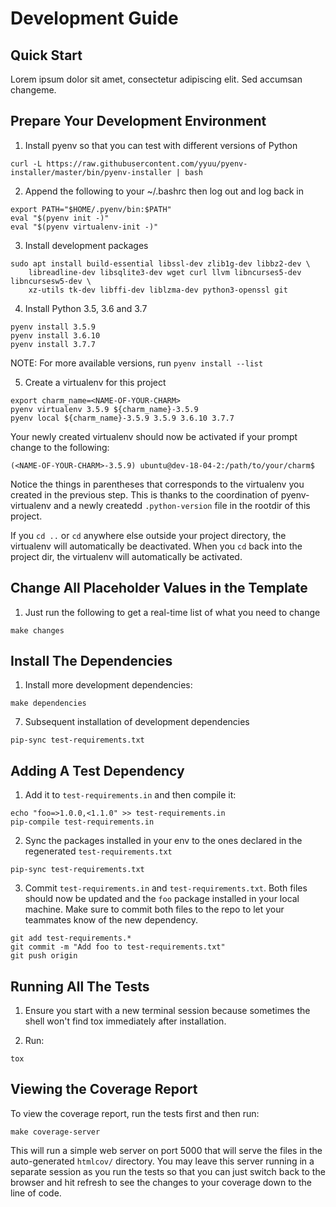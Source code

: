 # Development Guide

## Quick Start

Lorem ipsum dolor sit amet, consectetur adipiscing elit. Sed accumsan changeme.


## Prepare Your Development Environment

1. Install pyenv so that you can test with different versions of Python

```
curl -L https://raw.githubusercontent.com/yyuu/pyenv-installer/master/bin/pyenv-installer | bash
```

2. Append the following to your ~/.bashrc then log out and log back in

```
export PATH="$HOME/.pyenv/bin:$PATH"
eval "$(pyenv init -)"
eval "$(pyenv virtualenv-init -)"
```

3. Install development packages

```
sudo apt install build-essential libssl-dev zlib1g-dev libbz2-dev \
    libreadline-dev libsqlite3-dev wget curl llvm libncurses5-dev libncursesw5-dev \
    xz-utils tk-dev libffi-dev liblzma-dev python3-openssl git
```

4. Install Python 3.5, 3.6 and 3.7

```
pyenv install 3.5.9
pyenv install 3.6.10
pyenv install 3.7.7
```

NOTE: For more available versions, run `pyenv install --list`

5. Create a virtualenv for this project

```
export charm_name=<NAME-OF-YOUR-CHARM>
pyenv virtualenv 3.5.9 ${charm_name}-3.5.9
pyenv local ${charm_name}-3.5.9 3.5.9 3.6.10 3.7.7
```

Your newly created virtualenv should now be activated if your prompt change
to the following:

```
(<NAME-OF-YOUR-CHARM>-3.5.9) ubuntu@dev-18-04-2:/path/to/your/charm$
```

Notice the things in parentheses that corresponds to the virtualenv you created
in the previous step. This is thanks to the coordination of pyenv-virtualenv and
a newly createdd `.python-version` file in the rootdir of this project.

If you `cd ..` or `cd` anywhere else outside your project directory, the virtualenv
will automatically be deactivated. When you `cd` back into the project dir, the
virtualenv will automatically be activated.


## Change All Placeholder Values in the Template

1. Just run the following to get a real-time list of what you need to change

```
make changes
```


## Install The Dependencies

1. Install more development dependencies:

```
make dependencies
```

7. Subsequent installation of development dependencies

```
pip-sync test-requirements.txt
```

## Adding A Test Dependency

1. Add it to `test-requirements.in` and then compile it:

```
echo "foo=>1.0.0,<1.1.0" >> test-requirements.in
pip-compile test-requirements.in
```

2. Sync the packages installed in your env to the ones declared
   in the regenerated `test-requirements.txt`

```
pip-sync test-requirements.txt
```

3. Commit `test-requirements.in` and `test-requirements.txt`. Both
   files should now be updated and the `foo` package installed in your
   local machine. Make sure to commit both files to the repo to let your
   teammates know of the new dependency.

```
git add test-requirements.*
git commit -m "Add foo to test-requirements.txt"
git push origin
```

## Running All The Tests

1. Ensure you start with a new terminal session because sometimes the shell
   won't find tox immediately after installation.

2. Run:

```
tox
```

## Viewing the Coverage Report

To view the coverage report, run the tests first and then run:

```
make coverage-server
```

This will run a simple web server on port 5000 that will serve the files
in the auto-generated `htmlcov/` directory. You may leave this server running
in a separate session as you run the tests so that you can just switch back
to the browser and hit refresh to see the changes to your coverage down to
the line of code.
